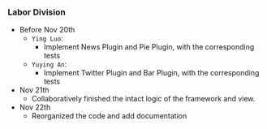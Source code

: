 ### Labor Division

-   Before Nov 20th
    -   `Ying Luo`:
        -   Implement News Plugin and Pie Plugin, with the corresponding tests
    -   `Yuying An`:
        -   Implement Twitter Plugin and Bar Plugin, with the corresponding tests
-   Nov 21th
    -   Collaboratively finished the intact logic of the framework and view.
-   Nov 22th
    -   Reorganized the code and add documentation
